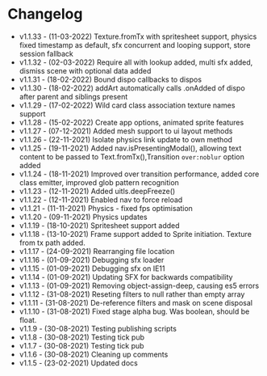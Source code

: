 # Changelog

- v1.1.33 - (11-03-2022) Texture.fromTx with spritesheet support, physics fixed timestamp as default, sfx concurrent and looping support, store session fallback
- v1.1.32 - (02-03-2022) Require all with lookup added, multi sfx added, dismiss scene with optional data added
- v1.1.31 - (18-02-2022) Bound dispo callbacks to dispos
- v1.1.30 - (18-02-2022) addArt automatically calls .onAdded of dispo after parent and siblings present
- v1.1.29 - (17-02-2022) Wild card class association texture names support
- v1.1.28 - (15-02-2022) Create app options, animated sprite features
- v1.1.27 - (07-12-2021) Added mesh support to ui layout methods
- v1.1.26 - (22-11-2021) Isolate physics link update to own method
- v1.1.25 - (19-11-2021) Added nav.isPresentingModal(), allowing text content to be passed to Text.fromTx(),Transition `over:noblur` option added
- v1.1.24 - (18-11-2021) Improved over transition performance, added core class emitter, improved glob pattern recognition
- v1.1.23 - (12-11-2021) Added uitls.deepFreeze()
- v1.1.22 - (12-11-2021) Enabled nav to force reload
- v1.1.21 - (11-11-2021) Physics - fixed fps optimisation
- v1.1.20 - (09-11-2021) Physics updates
- v1.1.19 - (18-10-2021) Spritesheet support added
- v1.1.18 - (13-10-2021) Frame support added to Sprite initiation. Texture from tx path added.
- v1.1.17 - (24-09-2021) Rearranging file location
- v1.1.16 - (01-09-2021) Debugging sfx loader
- v1.1.15 - (01-09-2021) Debugging sfx on IE11
- v1.1.14 - (01-09-2021) Updating SFX for backwards compatibility
- v1.1.13 - (01-09-2021) Removing object-assign-deep, causing es5 errors
- v1.1.12 - (31-08-2021) Reseting filters to null rather than empty array
- v1.1.11 - (31-08-2021) De-reference filters and mask on scene disposal
- v1.1.10 - (31-08-2021) Fixed stage alpha bug. Was boolean, should be float.
- v1.1.9 - (30-08-2021) Testing publishing scripts
- v1.1.8 - (30-08-2021) Testing tick pub
- v1.1.7 - (30-08-2021) Testing tick pub
- v1.1.6 - (30-08-2021) Cleaning up comments
- v1.1.5 - (23-02-2021) Updated docs


